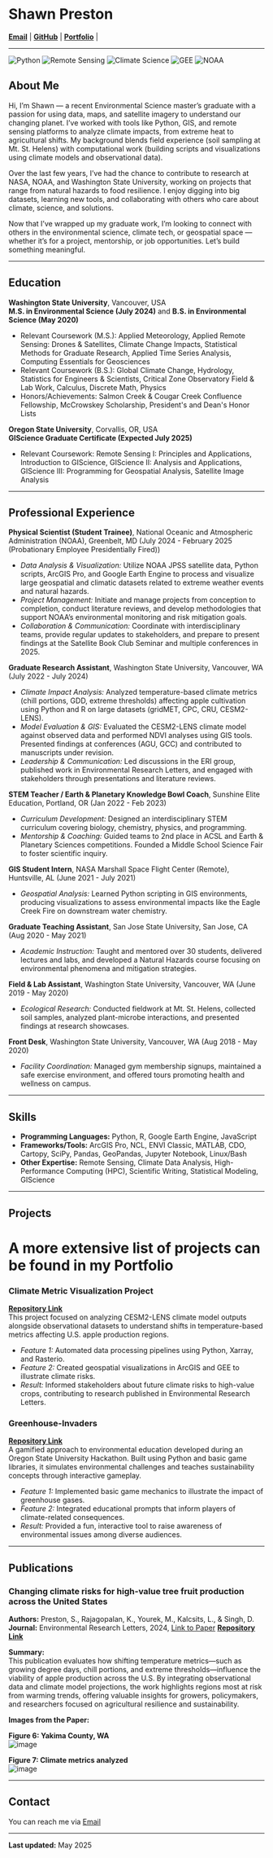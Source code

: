 # Shawn Preston

**[Email](mailto:shawnxpreston@gmail.com)** | **[GitHub](https://github.com/shawnatwsu)** | **[Portfolio](portfolio.md)** |

---
<link rel="stylesheet" href="style.css">

![Python](https://img.shields.io/badge/Python-3.8-blue)
![Remote Sensing](https://img.shields.io/badge/Remote%20Sensing-GIS-green)
![Climate Science](https://img.shields.io/badge/Climate-Data-orange)
![GEE](https://img.shields.io/badge/Google%20Earth%20Engine-Remote%20Sensing-brightgreen)
![NOAA](https://img.shields.io/badge/NOAA-Federal%20Research-blueviolet)


## About Me

Hi, I’m Shawn — a recent Environmental Science master’s graduate with a passion for using data, maps, and satellite imagery to understand our changing planet. I’ve worked with tools like Python, GIS, and remote sensing platforms to analyze climate impacts, from extreme heat to agricultural shifts. My background blends field experience (soil sampling at Mt. St. Helens) with computational work (building scripts and visualizations using climate models and observational data).

Over the last few years, I’ve had the chance to contribute to research at NASA, NOAA, and Washington State University, working on projects that range from natural hazards to food resilience. I enjoy digging into big datasets, learning new tools, and collaborating with others who care about climate, science, and solutions.

Now that I’ve wrapped up my graduate work, I’m looking to connect with others in the environmental science, climate tech, or geospatial space — whether it’s for a project, mentorship, or job opportunities. Let’s build something meaningful.



---

## Education

**Washington State University**, Vancouver, USA  
**M.S. in Environmental Science (July 2024)** and **B.S. in Environmental Science (May 2020)**  
- Relevant Coursework (M.S.): Applied Meteorology, Applied Remote Sensing: Drones & Satellites, Climate Change Impacts, Statistical Methods for Graduate Research, Applied Time Series Analysis, Computing Essentials for Geosciences  
- Relevant Coursework (B.S.): Global Climate Change, Hydrology, Statistics for Engineers & Scientists, Critical Zone Observatory Field & Lab Work, Calculus, Discrete Math, Physics  
- Honors/Achievements: Salmon Creek & Cougar Creek Confluence Fellowship, McCrowskey Scholarship, President's and Dean's Honor Lists

**Oregon State University**, Corvallis, OR, USA  
**GIScience Graduate Certificate (Expected July 2025)**  
- Relevant Coursework: Remote Sensing I: Principles and Applications, Introduction to GIScience, GIScience II: Analysis and Applications, GIScience III: Programming for Geospatial Analysis, Satellite Image Analysis

---

## Professional Experience

**Physical Scientist (Student Trainee)**, National Oceanic and Atmospheric Administration (NOAA), Greenbelt, MD (July 2024 - February 2025 (Probationary Employee Presidentially Fired))  
- *Data Analysis & Visualization:* Utilize NOAA JPSS satellite data, Python scripts, ArcGIS Pro, and Google Earth Engine to process and visualize large geospatial and climatic datasets related to extreme weather events and natural hazards.  
- *Project Management:* Initiate and manage projects from conception to completion, conduct literature reviews, and develop methodologies that support NOAA’s environmental monitoring and risk mitigation goals.  
- *Collaboration & Communication:* Coordinate with interdisciplinary teams, provide regular updates to stakeholders, and prepare to present findings at the Satellite Book Club Seminar and multiple conferences in 2025.

**Graduate Research Assistant**, Washington State University, Vancouver, WA (July 2022 - July 2024)  
- *Climate Impact Analysis:* Analyzed temperature-based climate metrics (chill portions, GDD, extreme thresholds) affecting apple cultivation using Python and R on large datasets (gridMET, CPC, CRU, CESM2-LENS).  
- *Model Evaluation & GIS:* Evaluated the CESM2-LENS climate model against observed data and performed NDVI analyses using GIS tools. Presented findings at conferences (AGU, GCC) and contributed to manuscripts under revision.  
- *Leadership & Communication:* Led discussions in the ERI group, published work in Environmental Research Letters, and engaged with stakeholders through presentations and literature reviews.

**STEM Teacher / Earth & Planetary Knowledge Bowl Coach**, Sunshine Elite Education, Portland, OR (Jan 2022 - Feb 2023)  
- *Curriculum Development:* Designed an interdisciplinary STEM curriculum covering biology, chemistry, physics, and programming.  
- *Mentorship & Coaching:* Guided teams to 2nd place in ACSL and Earth & Planetary Sciences competitions. Founded a Middle School Science Fair to foster scientific inquiry.

**GIS Student Intern**, NASA Marshall Space Flight Center (Remote), Huntsville, AL (June 2021 - July 2021)  
- *Geospatial Analysis:* Learned Python scripting in GIS environments, producing visualizations to assess environmental impacts like the Eagle Creek Fire on downstream water chemistry.

**Graduate Teaching Assistant**, San Jose State University, San Jose, CA (Aug 2020 - May 2021)  
- *Academic Instruction:* Taught and mentored over 30 students, delivered lectures and labs, and developed a Natural Hazards course focusing on environmental phenomena and mitigation strategies.

**Field & Lab Assistant**, Washington State University, Vancouver, WA (June 2019 - May 2020)  
- *Ecological Research:* Conducted fieldwork at Mt. St. Helens, collected soil samples, analyzed plant-microbe interactions, and presented findings at research showcases.

**Front Desk**, Washington State University, Vancouver, WA (Aug 2018 - May 2020)  
- *Facility Coordination:* Managed gym membership signups, maintained a safe exercise environment, and offered tours promoting health and wellness on campus.

---

## Skills

- **Programming Languages:** Python, R, Google Earth Engine, JavaScript
- **Frameworks/Tools:** ArcGIS Pro, NCL, ENVI Classic, MATLAB, CDO, Cartopy, SciPy, Pandas, GeoPandas, Jupyter Notebook, Linux/Bash  
- **Other Expertise:** Remote Sensing, Climate Data Analysis, High-Performance Computing (HPC), Scientific Writing, Statistical Modeling, GIScience

---

## Projects
# A more extensive list of projects can be found in my Portfolio

### Climate Metric Visualization Project  
**[Repository Link](https://github.com/shawnatwsu/Projected-Changes-in-Climate-Conditions-Affecting-U.S.-Apple-Production-Using-Large-Ensembles)**  
This project focused on analyzing CESM2-LENS climate model outputs alongside observational datasets to understand shifts in temperature-based metrics affecting U.S. apple production regions.

- *Feature 1:* Automated data processing pipelines using Python, Xarray, and Rasterio.  
- *Feature 2:* Created geospatial visualizations in ArcGIS and GEE to illustrate climate risks.  
- *Result:* Informed stakeholders about future climate risks to high-value crops, contributing to research published in Environmental Research Letters.

### Greenhouse-Invaders  
**[Repository Link](https://github.com/shawnatwsu/Greenhouse-Invaders)**  
A gamified approach to environmental education developed during an Oregon State University Hackathon. Built using Python and basic game libraries, it simulates environmental challenges and teaches sustainability concepts through interactive gameplay.

- *Feature 1:* Implemented basic game mechanics to illustrate the impact of greenhouse gases.  
- *Feature 2:* Integrated educational prompts that inform players of climate-related consequences.  
- *Result:* Provided a fun, interactive tool to raise awareness of environmental issues among diverse audiences.

---

## Publications

### Changing climate risks for high-value tree fruit production across the United States  
**Authors:** Preston, S., Rajagopalan, K., Yourek, M., Kalcsits, L., & Singh, D.  
**Journal:** Environmental Research Letters, 2024, [Link to Paper](https://iopscience.iop.org/article/10.1088/1748-9326/ad90f4/meta)
**[Repository Link](https://github.com/shawnatwsu/Changing-Climate-Risks-for-High-Value-Tree-Fruit-Production-across-the-United-States)**

**Summary:**  
This publication evaluates how shifting temperature metrics—such as growing degree days, chill portions, and extreme thresholds—influence the viability of apple production across the U.S. By integrating observational data and climate model projections, the work highlights regions most at risk from warming trends, offering valuable insights for growers, policymakers, and researchers focused on agricultural resilience and sustainability.

**Images from the Paper:**

**Figure 6: Yakima County, WA**  
![image](https://github.com/user-attachments/assets/e2bf4775-0aab-45f6-8ba2-d72093929184)

**Figure 7: Climate metrics analyzed**  
![image](https://github.com/user-attachments/assets/d5512997-5f61-43fe-bcb9-0e492ad1362e)

---

## Contact

You can reach me via [Email](mailto:shawnxpreston@gmail.com)

---

**Last updated:** May 2025
